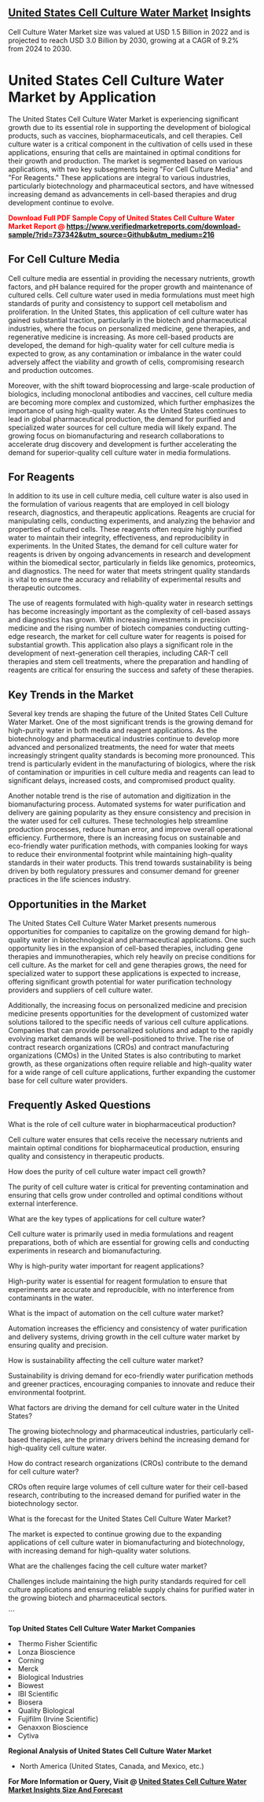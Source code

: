 <h2><a href="https://www.verifiedmarketreports.com/download-sample/?rid=737342&amp;utm_source=Github&amp;utm_medium=216" target="_blank">United States Cell Culture Water Market</a> Insights</h2><p>Cell Culture Water Market size was valued at USD 1.5 Billion in 2022 and is projected to reach USD 3.0 Billion by 2030, growing at a CAGR of 9.2% from 2024 to 2030.</p><p><h1>United States Cell Culture Water Market by Application</h1><p>The United States Cell Culture Water Market is experiencing significant growth due to its essential role in supporting the development of biological products, such as vaccines, biopharmaceuticals, and cell therapies. Cell culture water is a critical component in the cultivation of cells used in these applications, ensuring that cells are maintained in optimal conditions for their growth and production. The market is segmented based on various applications, with two key subsegments being "For Cell Culture Media" and "For Reagents." These applications are integral to various industries, particularly biotechnology and pharmaceutical sectors, and have witnessed increasing demand as advancements in cell-based therapies and drug development continue to evolve. <strong><p><span class=""><span style="color: #ff0000;"><strong>Download Full PDF Sample Copy of United States Cell Culture Water Market Report</strong> @ </span><a href="https://www.verifiedmarketreports.com/download-sample/?rid=737342&amp;utm_source=Github&amp;utm_medium=216" target="_blank">https://www.verifiedmarketreports.com/download-sample/?rid=737342&amp;utm_source=Github&amp;utm_medium=216</a></span></p></strong></p><h2>For Cell Culture Media</h2><p>Cell culture media are essential in providing the necessary nutrients, growth factors, and pH balance required for the proper growth and maintenance of cultured cells. Cell culture water used in media formulations must meet high standards of purity and consistency to support cell metabolism and proliferation. In the United States, this application of cell culture water has gained substantial traction, particularly in the biotech and pharmaceutical industries, where the focus on personalized medicine, gene therapies, and regenerative medicine is increasing. As more cell-based products are developed, the demand for high-quality water for cell culture media is expected to grow, as any contamination or imbalance in the water could adversely affect the viability and growth of cells, compromising research and production outcomes.</p><p>Moreover, with the shift toward bioprocessing and large-scale production of biologics, including monoclonal antibodies and vaccines, cell culture media are becoming more complex and customized, which further emphasizes the importance of using high-quality water. As the United States continues to lead in global pharmaceutical production, the demand for purified and specialized water sources for cell culture media will likely expand. The growing focus on biomanufacturing and research collaborations to accelerate drug discovery and development is further accelerating the demand for superior-quality cell culture water in media formulations.</p><h2>For Reagents</h2><p>In addition to its use in cell culture media, cell culture water is also used in the formulation of various reagents that are employed in cell biology research, diagnostics, and therapeutic applications. Reagents are crucial for manipulating cells, conducting experiments, and analyzing the behavior and properties of cultured cells. These reagents often require highly purified water to maintain their integrity, effectiveness, and reproducibility in experiments. In the United States, the demand for cell culture water for reagents is driven by ongoing advancements in research and development within the biomedical sector, particularly in fields like genomics, proteomics, and diagnostics. The need for water that meets stringent quality standards is vital to ensure the accuracy and reliability of experimental results and therapeutic outcomes.</p><p>The use of reagents formulated with high-quality water in research settings has become increasingly important as the complexity of cell-based assays and diagnostics has grown. With increasing investments in precision medicine and the rising number of biotech companies conducting cutting-edge research, the market for cell culture water for reagents is poised for substantial growth. This application also plays a significant role in the development of next-generation cell therapies, including CAR-T cell therapies and stem cell treatments, where the preparation and handling of reagents are critical for ensuring the success and safety of these therapies.</p><h2>Key Trends in the Market</h2><p>Several key trends are shaping the future of the United States Cell Culture Water Market. One of the most significant trends is the growing demand for high-purity water in both media and reagent applications. As the biotechnology and pharmaceutical industries continue to develop more advanced and personalized treatments, the need for water that meets increasingly stringent quality standards is becoming more pronounced. This trend is particularly evident in the manufacturing of biologics, where the risk of contamination or impurities in cell culture media and reagents can lead to significant delays, increased costs, and compromised product quality.</p><p>Another notable trend is the rise of automation and digitization in the biomanufacturing process. Automated systems for water purification and delivery are gaining popularity as they ensure consistency and precision in the water used for cell cultures. These technologies help streamline production processes, reduce human error, and improve overall operational efficiency. Furthermore, there is an increasing focus on sustainable and eco-friendly water purification methods, with companies looking for ways to reduce their environmental footprint while maintaining high-quality standards in their water products. This trend towards sustainability is being driven by both regulatory pressures and consumer demand for greener practices in the life sciences industry.</p><h2>Opportunities in the Market</h2><p>The United States Cell Culture Water Market presents numerous opportunities for companies to capitalize on the growing demand for high-quality water in biotechnological and pharmaceutical applications. One such opportunity lies in the expansion of cell-based therapies, including gene therapies and immunotherapies, which rely heavily on precise conditions for cell culture. As the market for cell and gene therapies grows, the need for specialized water to support these applications is expected to increase, offering significant growth potential for water purification technology providers and suppliers of cell culture water.</p><p>Additionally, the increasing focus on personalized medicine and precision medicine presents opportunities for the development of customized water solutions tailored to the specific needs of various cell culture applications. Companies that can provide personalized solutions and adapt to the rapidly evolving market demands will be well-positioned to thrive. The rise of contract research organizations (CROs) and contract manufacturing organizations (CMOs) in the United States is also contributing to market growth, as these organizations often require reliable and high-quality water for a wide range of cell culture applications, further expanding the customer base for cell culture water providers.</p><h2>Frequently Asked Questions</h2><p>What is the role of cell culture water in biopharmaceutical production?</p><p>Cell culture water ensures that cells receive the necessary nutrients and maintain optimal conditions for biopharmaceutical production, ensuring quality and consistency in therapeutic products.</p><p>How does the purity of cell culture water impact cell growth?</p><p>The purity of cell culture water is critical for preventing contamination and ensuring that cells grow under controlled and optimal conditions without external interference.</p><p>What are the key types of applications for cell culture water?</p><p>Cell culture water is primarily used in media formulations and reagent preparations, both of which are essential for growing cells and conducting experiments in research and biomanufacturing.</p><p>Why is high-purity water important for reagent applications?</p><p>High-purity water is essential for reagent formulation to ensure that experiments are accurate and reproducible, with no interference from contaminants in the water.</p><p>What is the impact of automation on the cell culture water market?</p><p>Automation increases the efficiency and consistency of water purification and delivery systems, driving growth in the cell culture water market by ensuring quality and precision.</p><p>How is sustainability affecting the cell culture water market?</p><p>Sustainability is driving demand for eco-friendly water purification methods and greener practices, encouraging companies to innovate and reduce their environmental footprint.</p><p>What factors are driving the demand for cell culture water in the United States?</p><p>The growing biotechnology and pharmaceutical industries, particularly cell-based therapies, are the primary drivers behind the increasing demand for high-quality cell culture water.</p><p>How do contract research organizations (CROs) contribute to the demand for cell culture water?</p><p>CROs often require large volumes of cell culture water for their cell-based research, contributing to the increased demand for purified water in the biotechnology sector.</p><p>What is the forecast for the United States Cell Culture Water Market?</p><p>The market is expected to continue growing due to the expanding applications of cell culture water in biomanufacturing and biotechnology, with increasing demand for high-quality water solutions.</p><p>What are the challenges facing the cell culture water market?</p><p>Challenges include maintaining the high purity standards required for cell culture applications and ensuring reliable supply chains for purified water in the growing biotech and pharmaceutical sectors.</p>```</p><p><strong>Top United States Cell Culture Water Market Companies</strong></p><div data-test-id=""><p><li>Thermo Fisher Scientific</li><li> Lonza Bioscience</li><li> Corning</li><li> Merck</li><li> Biological Industries</li><li> Biowest</li><li> IBI Scientific</li><li> Biosera</li><li> Quality Biological</li><li> Fujifilm (Irvine Scientific)</li><li> Genaxxon Bioscience</li><li> Cytiva</li></p><div><strong>Regional Analysis of&nbsp;United States Cell Culture Water Market</strong></div><ul><li dir="ltr"><p dir="ltr">North America&nbsp;(United States, Canada, and Mexico, etc.)</p></li></ul><p><strong>For More Information or Query, Visit @&nbsp;</strong><strong><a href="https://www.verifiedmarketreports.com/product/cell-culture-water-market/?utm_source=Github&amp;utm_medium=216" target="_blank">United States Cell Culture Water Market Insights Size And Forecast</a></strong></p></div>

